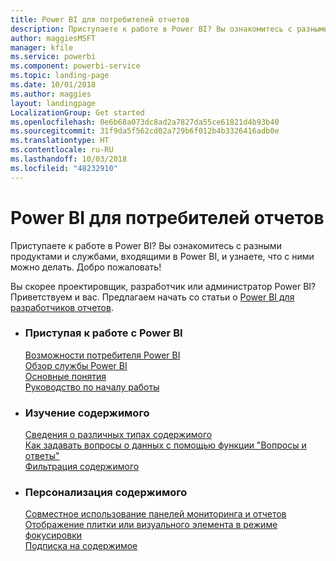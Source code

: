 ```yaml
---
title: Power BI для потребителей отчетов
description: Приступаете к работе в Power BI? Вы ознакомитесь с разными продуктами и службами, входящими в Power BI, и узнаете, что с ними можно делать.
author: maggiesMSFT
manager: kfile
ms.service: powerbi
ms.component: powerbi-service
ms.topic: landing-page
ms.date: 10/01/2018
ms.author: maggies
layout: landingpage
LocalizationGroup: Get started
ms.openlocfilehash: 0e6b68a073dc8ad2a7827da55ce61821d4b93b40
ms.sourcegitcommit: 31f9da5f562cd02a729b6f012b4b3326416adb0e
ms.translationtype: HT
ms.contentlocale: ru-RU
ms.lasthandoff: 10/03/2018
ms.locfileid: "48232910"
---
```

# <a name="power-bi-for-report-consumers"></a>Power BI для потребителей отчетов

Приступаете к работе в Power BI? Вы ознакомитесь с разными продуктами и службами, входящими в Power BI, и узнаете, что с ними можно делать. Добро пожаловать!

Вы скорее проектировщик, разработчик или администратор Power BI? Приветствуем и вас. Предлагаем начать со статьи о [Power BI для разработчиков отчетов](../power-bi-creator-landing.md).

<ul class="panelContent cardsF"> 
              <li> 
                             <div class="cardSize"> 
                                           <div class="cardPadding"> 
                                                          <div class="card"> 
                                                                        <div class="cardText"> 
                                                                                      <h3>Приступая к работе с Power BI</h3> 
                                                                                      <p></p>
                                                                                            <a href="end-user-consumer.md">Возможности потребителя Power BI</a><br/> 
                                                                                            <a href="end-user-experience.md">Обзор службы Power BI</a><br/> 
                                                                                            <a href="end-user-basic-concepts.md">Основные понятия</a><br/>
                                                                                            <a href="../service-get-started.md">Руководство по началу работы</a><br/>
                                                                        </div> 
                                                          </div> 
                                           </div> 
                             </div> 
              </li>
              <li> 
                             <div class="cardSize"> 
                                           <div class="cardPadding"> 
                                                          <div class="card"> 
                                                                        <div class="cardText"> 
                                                                                      <h3>Изучение содержимого</h3> 
                                                                                      <p></p>
                                                                                            <a href="end-user-related.md">Сведения о различных типах содержимого</a><br/> 
                                                                                            <a href="end-user-q-and-a.md">Как задавать вопросы о данных с помощью функции "Вопросы и ответы"</a><br/> 
                                                                                            <a href="end-user-report-filter.md">Фильтрация содержимого</a> 
                                                                        </div> 
                                                          </div> 
                                           </div> 
                             </div> 
              </li>
              <li> 
                             <div class="cardSize"> 
                                           <div class="cardPadding"> 
                                                          <div class="card"> 
                                                                        <div class="cardText"> 
                                                                                      <h3>Персонализация содержимого</h3> 
                                                                                      <p></p>
                                                                                            <a href="end-user-shared-with-me.md">Совместное использование панелей мониторинга и отчетов</a><br/> 
                                                                                            <a href="end-user-focus.md">Отображение плитки или визуального элемента в режиме фокусировки</a><br/> 
                                                                                            <a href="end-user-subscribe.md">Подписка на содержимое</a>
                                                                        </div> 
                                                          </div> 
                                           </div> 
                             </div> 
              </li>
</ul>


